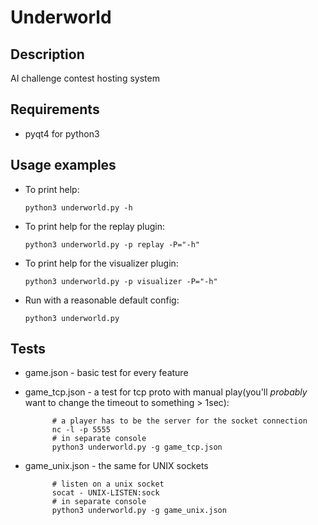 Underworld
==========

Description
------------
AI challenge contest hosting system

Requirements
------------
* pyqt4 for python3


Usage examples
--------------
* To print help:

    `python3 underworld.py -h`

* To print help for the replay plugin:

    `python3 underworld.py -p replay -P="-h"`

* To print help for the visualizer plugin:

    `python3 underworld.py -p visualizer -P="-h"`

* Run with a reasonable default config:

    `python3 underworld.py`

Tests
-----
* game.json - basic test for every feature
* game_tcp.json - a test for tcp proto with manual play(you'll _probably_ want to
  change the timeout to something > 1sec):

            # a player has to be the server for the socket connection
            nc -l -p 5555 
            # in separate console
            python3 underworld.py -g game_tcp.json
* game_unix.json - the same for UNIX sockets

            # listen on a unix socket
            socat - UNIX-LISTEN:sock
            # in separate console
            python3 underworld.py -g game_unix.json
